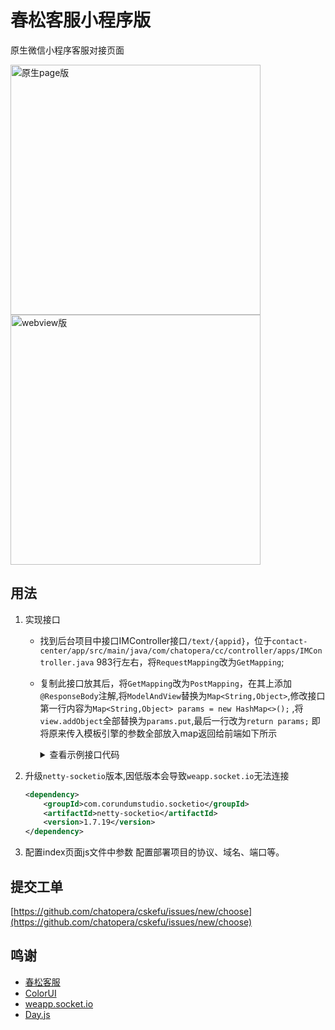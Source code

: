 # 春松客服小程序版
原生微信小程序客服对接页面

<img src="https://gitee.com/shih945/cskefu-wxapp/raw/master/static/images/Snipaste_2021-06-07_23-45-47.png" alt="原生page版" height="400px">
<img src="https://gitee.com/shih945/cskefu-wxapp/raw/master/static/images/Snipaste_2021-06-07_23-59-20.png" alt="webview版" height="400px">

## 用法
1. 实现接口
    - 找到后台项目中接口IMController接口`/text/{appid}`，位于`contact-center/app/src/main/java/com/chatopera/cc/controller/apps/IMController.java` 983行左右，将`RequestMapping`改为`GetMapping`;
    - 复制此接口放其后，将`GetMapping`改为`PostMapping`，在其上添加`@ResponseBody`注解,将`ModelAndView`替换为`Map<String,Object>`,修改接口第一行内容为`Map<String,Object> params = new HashMap<>();`  ,将`view.addObject`全部替换为`params.put`,最后一行改为`return params;` 即将原来传入模板引擎的参数全部放入map返回给前端如下所示
        <details>
        <summary>查看示例接口代码</summary>

        ```java
        @ResponseBody
        @PostMapping("/text/{appid}")
        @Menu(type = "im", subtype = "index", access = true)
        public Map<String,Object> postText(
                HttpServletRequest request,
                @PathVariable String appid,
                @Valid String traceid,
                @Valid String aiid,
                @Valid String exchange,
                @Valid String title,
                @Valid String url,
                @Valid String skill,
                @Valid String id,
                @Valid String userid,
                @Valid String agent,
                @Valid String name,
                @Valid String email,
                @Valid String phone,
                @Valid String ai,
                @Valid String orgi,
                @Valid String product,
                @Valid String description,
                @Valid String imgurl,
                @Valid String pid,
                @Valid String purl) throws Exception {
            Map<String,Object> params = new HashMap<>();
            CousultInvite invite = OnlineUserProxy.consult(
                    appid, StringUtils.isBlank(orgi) ? Constants.SYSTEM_ORGI : orgi);

            params.put("hostname", request.getServerName());
            params.put("port", request.getServerPort());
            params.put("schema", request.getScheme());
            params.put("appid", appid);
            params.put("channelVisitorSeparate", channelWebIMVisitorSeparate);
            params.put("ip", MainUtils.md5(request.getRemoteAddr()));

            if (invite.isSkill() && invite.isConsult_skill_fixed()) { 
                // 添加技能组ID
                // 忽略前端传入的技能组ID
                params.put("skill", invite.getConsult_skill_fixed_id());
            } else if (StringUtils.isNotBlank(skill)) {
                params.put("skill", skill);
            }

            if (StringUtils.isNotBlank(agent)) {
                params.put("agent", agent);
            }

            params.put("client", MainUtils.getUUID());
            params.put("sessionid", request.getSession().getId());

            params.put("id", id);
            if (StringUtils.isNotBlank(ai)) {
                params.put("ai", ai);
            }
            if (StringUtils.isNotBlank(exchange)) {
                params.put("exchange", exchange);
            }

            params.put("name", name);
            params.put("email", email);
            params.put("phone", phone);
            params.put("userid", userid);

            params.put("product", product);
            params.put("description", description);
            params.put("imgurl", imgurl);
            params.put("pid", pid);
            params.put("purl", purl);

            if (StringUtils.isNotBlank(traceid)) {
                params.put("traceid", traceid);
            }
            if (StringUtils.isNotBlank(title)) {
                params.put("title", title);
            }
            if (StringUtils.isNotBlank(traceid)) {
                params.put("url", url);
            }

            if (invite != null) {
                params.put("inviteData", invite);
                params.put("orgi", invite.getOrgi());
                params.put("appid", appid);

                if (StringUtils.isNotBlank(aiid)) {
                    params.put("aiid", aiid);
                } else if (StringUtils.isNotBlank(invite.getAiid())) {
                    params.put("aiid", invite.getAiid());
                }
            }

            return params;
        }
        ```
        </details>
2. 升级`netty-socketio`版本,因低版本会导致`weapp.socket.io`无法连接
    ```xml
    <dependency>
        <groupId>com.corundumstudio.socketio</groupId>
        <artifactId>netty-socketio</artifactId>
        <version>1.7.19</version>
    </dependency>
    ```

3. 配置index页面js文件中参数
配置部署项目的协议、域名、端口等。

## 提交工单
    
[https://github.com/chatopera/cskefu/issues/new/choose](https://github.com/chatopera/cskefu/issues/new/choose)    

## 鸣谢

- [春松客服](https://gitee.com/chatopera/cskefu)
- [ColorUI](https://www.color-ui.com)
- [weapp.socket.io](https://github.com/weapp-socketio/weapp.socket.io)
- [Day.js](https://dayjs.gitee.io/zh-CN/)
